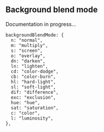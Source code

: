 ## Background blend mode

Documentation in progress...

```
backgroundBlendMode: {
  n: "normal",
  m: "multiply",
  s: "screen",
  o: "overlay",
  dn: "darken",
  ln: "lighten",
  cd: "color-dodge",
  cb: "color-burn",
  hl: "hard-light",
  sl: "soft-light",
  dif: "difference",
  exc: "exclusion",
  hue: "hue",
  sat: "saturation",
  c: "color",
  l: "luminosity",
},
```